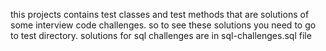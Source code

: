 this projects contains test classes and test methods that are solutions of some interview code challenges.
so to see these solutions you need to go to test directory.
 solutions for sql challenges are in sql-challenges.sql file  
